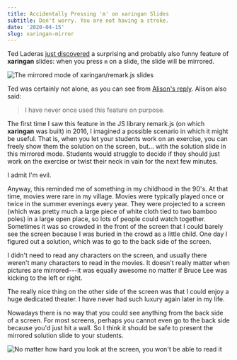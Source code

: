```yaml
---
title: Accidentally Pressing 'm' on xaringan Slides
subtitle: Don't worry. You are not having a stroke.
date: '2020-04-15'
slug: xaringan-mirror
---
```


Ted Laderas [just discovered](https://twitter.com/tladeras/status/1249827822174007296) a surprising and probably also funny feature of **xaringan** slides: when you press `m` on a slide, the slide will be mirrored.

![The mirrored mode of xaringan/remark.js slides](https://pbs.twimg.com/media/EVhHV5QU4AA_DVu?format=png&name=900x900)

Ted was certainly not alone, as you can see from [Alison's reply](https://twitter.com/apreshill/status/1249829850946211840). Alison also said:

> I have never once used this feature on purpose.

The first time I saw this feature in the JS library remark.js (on which **xaringan** was built) in 2016, I imagined a possible scenario in which it might be useful. That is, when you let your students work on an exercise, you can freely show them the solution on the screen, but... with the solution slide in this mirrored mode. Students would struggle to decide if they should just work on the exercise or twist their neck in vain for the next few minutes.

I admit I'm evil.

Anyway, this reminded me of something in my childhood in the 90's. At that time, movies were rare in my village. Movies were typically played once or twice in the summer evenings every year. They were projected to a screen (which was pretty much a large piece of white cloth tied to two bamboo poles) in a large open place, so lots of people could watch together. Sometimes it was so crowded in the front of the screen that I could barely see the screen because I was buried in the crowd as a little child. One day I figured out a solution, which was to go to the back side of the screen.

I didn't need to read any characters on the screen, and usually there weren't many characters to read in the movies. It doesn't really matter when pictures are mirrored---it was equally awesome no matter if Bruce Lee was kicking to the left or right.

The really nice thing on the other side of the screen was that I could enjoy a huge dedicated theater. I have never had such luxury again later in my life.

Nowadays there is no way that you could see anything from the back side of a screen. For most screens, perhaps you cannot even go to the back side because you'd just hit a wall. So I think it should be safe to present the mirrored solution slide to your students.

![No matter how hard you look at the screen, you won't be able to read it](https://slides.yihui.org/gif/look-hard.gif)
